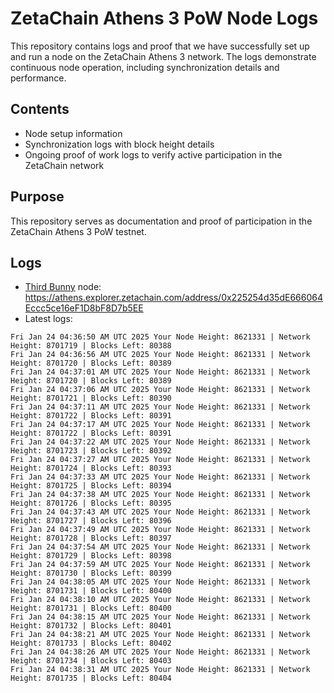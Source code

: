 # ZetaChain Athens 3 PoW Node Logs
This repository contains logs and proof that we have successfully set up and run a node on the ZetaChain Athens 3 network. The logs demonstrate continuous node operation, including synchronization details and performance.

## Contents
- Node setup information
- Synchronization logs with block height details
- Ongoing proof of work logs to verify active participation in the ZetaChain network

## Purpose
This repository serves as documentation and proof of participation in the ZetaChain Athens 3 PoW testnet.

## Logs

- [Third Bunny](https://thirdbunny.xyz/) node: https://athens.explorer.zetachain.com/address/0x225254d35dE666064Eccc5ce16eF1D8bF8D7b5EE
- Latest logs:
```
Fri Jan 24 04:36:50 AM UTC 2025 Your Node Height: 8621331 | Network Height: 8701719 | Blocks Left: 80388
Fri Jan 24 04:36:56 AM UTC 2025 Your Node Height: 8621331 | Network Height: 8701720 | Blocks Left: 80389
Fri Jan 24 04:37:01 AM UTC 2025 Your Node Height: 8621331 | Network Height: 8701720 | Blocks Left: 80389
Fri Jan 24 04:37:06 AM UTC 2025 Your Node Height: 8621331 | Network Height: 8701721 | Blocks Left: 80390
Fri Jan 24 04:37:11 AM UTC 2025 Your Node Height: 8621331 | Network Height: 8701722 | Blocks Left: 80391
Fri Jan 24 04:37:17 AM UTC 2025 Your Node Height: 8621331 | Network Height: 8701722 | Blocks Left: 80391
Fri Jan 24 04:37:22 AM UTC 2025 Your Node Height: 8621331 | Network Height: 8701723 | Blocks Left: 80392
Fri Jan 24 04:37:27 AM UTC 2025 Your Node Height: 8621331 | Network Height: 8701724 | Blocks Left: 80393
Fri Jan 24 04:37:33 AM UTC 2025 Your Node Height: 8621331 | Network Height: 8701725 | Blocks Left: 80394
Fri Jan 24 04:37:38 AM UTC 2025 Your Node Height: 8621331 | Network Height: 8701726 | Blocks Left: 80395
Fri Jan 24 04:37:43 AM UTC 2025 Your Node Height: 8621331 | Network Height: 8701727 | Blocks Left: 80396
Fri Jan 24 04:37:49 AM UTC 2025 Your Node Height: 8621331 | Network Height: 8701728 | Blocks Left: 80397
Fri Jan 24 04:37:54 AM UTC 2025 Your Node Height: 8621331 | Network Height: 8701729 | Blocks Left: 80398
Fri Jan 24 04:37:59 AM UTC 2025 Your Node Height: 8621331 | Network Height: 8701730 | Blocks Left: 80399
Fri Jan 24 04:38:05 AM UTC 2025 Your Node Height: 8621331 | Network Height: 8701731 | Blocks Left: 80400
Fri Jan 24 04:38:10 AM UTC 2025 Your Node Height: 8621331 | Network Height: 8701731 | Blocks Left: 80400
Fri Jan 24 04:38:15 AM UTC 2025 Your Node Height: 8621331 | Network Height: 8701732 | Blocks Left: 80401
Fri Jan 24 04:38:21 AM UTC 2025 Your Node Height: 8621331 | Network Height: 8701733 | Blocks Left: 80402
Fri Jan 24 04:38:26 AM UTC 2025 Your Node Height: 8621331 | Network Height: 8701734 | Blocks Left: 80403
Fri Jan 24 04:38:31 AM UTC 2025 Your Node Height: 8621331 | Network Height: 8701735 | Blocks Left: 80404
```
